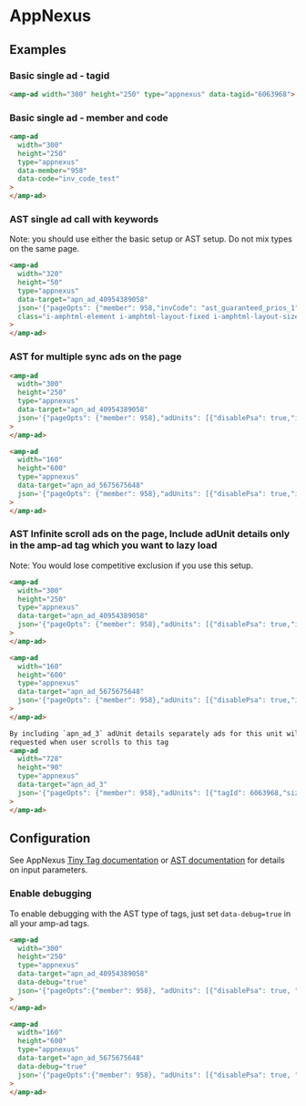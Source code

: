 <!---
Copyright 2015 The AMP HTML Authors. All Rights Reserved.

Licensed under the Apache License, Version 2.0 (the "License");
you may not use this file except in compliance with the License.
You may obtain a copy of the License at

      http://www.apache.org/licenses/LICENSE-2.0

Unless required by applicable law or agreed to in writing, software
distributed under the License is distributed on an "AS-IS" BASIS,
WITHOUT WARRANTIES OR CONDITIONS OF ANY KIND, either express or implied.
See the License for the specific language governing permissions and
limitations under the License.
-->

# AppNexus

## Examples

### Basic single ad - tagid

```html
<amp-ad width="300" height="250" type="appnexus" data-tagid="6063968"> </amp-ad>
```

### Basic single ad - member and code

```html
<amp-ad
  width="300"
  height="250"
  type="appnexus"
  data-member="958"
  data-code="inv_code_test"
>
</amp-ad>
```

### AST single ad call with keywords

Note: you should use either the basic setup or AST setup. Do not mix types on the same page.

```html
<amp-ad
  width="320"
  height="50"
  type="appnexus"
  data-target="apn_ad_40954389058"
  json='{"pageOpts": {"member": 958,"invCode": "ast_guaranteed_prios_1","keywords": {"adSite":"mobile-smh","cat":"business","cat1":"bankingandfinance","ctype":"article","synd":"amp"}},"targetId": "apn_ad_40954389058","sizes": [[300, 50]],"adUnits": [{"invCode": "ast_guaranteed_prios_1","disablePsa": true,"sizes": [[320, 50],[300, 50]],"targetId": "apn_ad_5675675648","keywords": {"pos": 1}},{"invCode": "ast_guaranteed_prios_1","disablePsa": true,"sizes": [30, 250],"targetId": "apn_ad_5675675648","keywords": {"pos": 2}}]}'
  class="i-amphtml-element i-amphtml-layout-fixed i-amphtml-layout-size-defined i-amphtml-layout"
>
</amp-ad>
```

### AST for multiple sync ads on the page

```html
<amp-ad
  width="300"
  height="250"
  type="appnexus"
  data-target="apn_ad_40954389058"
  json='{"pageOpts": {"member": 958},"adUnits": [{"disablePsa": true,"invCode": "ast_guaranteed_prios_1","tagId": 12345,"sizes": [300, 250],"targetId": "apn_ad_40954389058"}, {"invCode": "ast_guaranteed_prios_1","tagId": 456,"sizes": [160, 600],"targetId": "apn_ad_5675675648"}]}'
>
</amp-ad>

<amp-ad
  width="160"
  height="600"
  type="appnexus"
  data-target="apn_ad_5675675648"
  json='{"pageOpts": {"member": 958},"adUnits": [{"disablePsa": true,"invCode": "ast_guaranteed_prios_1","tagId": 12345,"sizes": [300, 250],"targetId": "apn_ad_40954389058"}, {"invCode": "ast_guaranteed_prios_1","tagId": 456,"sizes": [160, 600],"targetId": "apn_ad_5675675648"}]}'
>
</amp-ad>
```

### AST Infinite scroll ads on the page, Include adUnit details only in the amp-ad tag which you want to lazy load

Note: You would lose competitive exclusion if you use this setup.

```html
<amp-ad
  width="300"
  height="250"
  type="appnexus"
  data-target="apn_ad_40954389058"
  json='{"pageOpts": {"member": 958},"adUnits": [{"disablePsa": true,"invCode": "ast_guaranteed_prios_1","tagId": 12345,"sizes": [300, 250],"targetId": "apn_ad_40954389058"}, {"invCode": "ast_guaranteed_prios_1","tagId": 456,"sizes": [160, 600],"targetId": "apn_ad_5675675648"}]}'
>
</amp-ad>

<amp-ad
  width="160"
  height="600"
  type="appnexus"
  data-target="apn_ad_5675675648"
  json='{"pageOpts": {"member": 958},"adUnits": [{"disablePsa": true,"invCode": "ast_guaranteed_prios_1","tagId": 12345,"sizes": [300, 250],"targetId": "apn_ad_40954389058"}, {"invCode": "ast_guaranteed_prios_1","tagId": 456,"sizes": [160, 600],"targetId": "apn_ad_5675675648"}]}'
>
</amp-ad>

By including `apn_ad_3` adUnit details separately ads for this unit will only be
requested when user scrolls to this tag
<amp-ad
  width="728"
  height="90"
  type="appnexus"
  data-target="apn_ad_3"
  json='{"pageOpts": {"member": 958},"adUnits": [{"tagId": 6063968,"sizes": [728,90],"targetId":"apn_ad_3"}]}'
>
</amp-ad>
```

## Configuration

See AppNexus [Tiny Tag documentation](https://wiki.appnexus.com/display/adnexusdocumentation/Dynamic+TinyTag+Parameters) or [AST documentation](https://wiki.appnexus.com/pages/viewpage.action?pageId=75793258) for details on input parameters.

### Enable debugging

To enable debugging with the AST type of tags, just set `data-debug=true` in all your amp-ad tags.

```html
<amp-ad
  width="300"
  height="250"
  type="appnexus"
  data-target="apn_ad_40954389058"
  data-debug="true"
  json='{"pageOpts":{"member": 958}, "adUnits": [{"disablePsa": true, "invCode": "ast_guaranteed_prios_1","sizes": [300,250],"targetId": "apn_ad_40954389058"}, {"invCode": "ast_guaranteed_prios_1","sizes": [160,600],"targetId":"apn_ad_5675675648"}]}'
>
</amp-ad>

<amp-ad
  width="160"
  height="600"
  type="appnexus"
  data-target="apn_ad_5675675648"
  data-debug="true"
  json='{"pageOpts":{"member": 958}, "adUnits": [{"disablePsa": true, "invCode": "ast_guaranteed_prios_1","sizes": [300,250],"targetId": "apn_ad_40954389058"}, {"invCode": "ast_guaranteed_prios_1","sizes": [160,600],"targetId":"apn_ad_5675675648"}]}'
>
</amp-ad>
```
